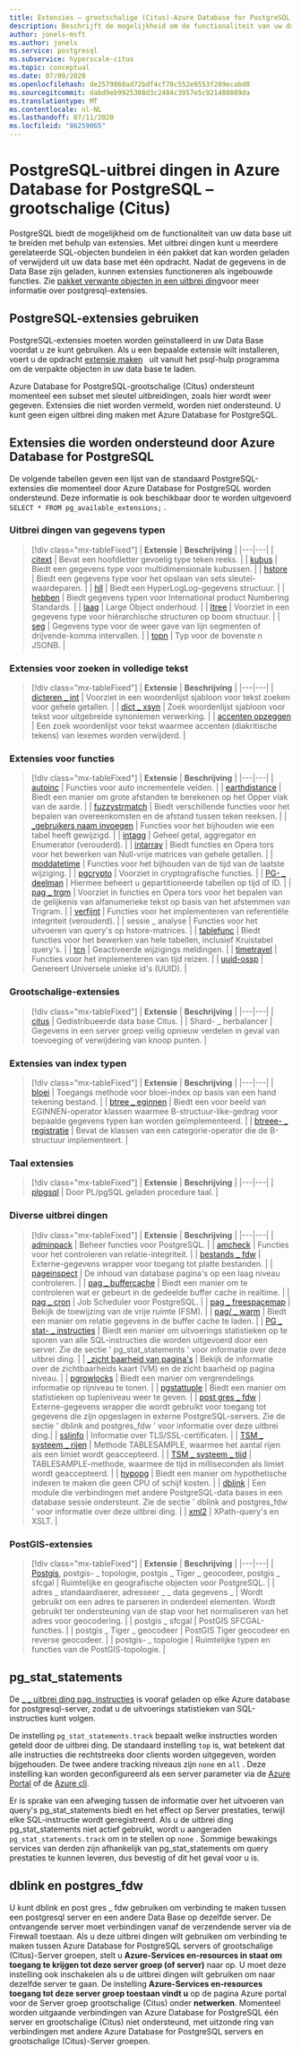 ```yaml
---
title: Extensies – grootschalige (Citus)-Azure Database for PostgreSQL
description: Beschrijft de mogelijkheid om de functionaliteit van uw data base uit te breiden met behulp van uitbrei dingen in Azure Database for PostgreSQL-grootschalige (Citus)
author: jonels-msft
ms.author: jonels
ms.service: postgresql
ms.subservice: hyperscale-citus
ms.topic: conceptual
ms.date: 07/09/2020
ms.openlocfilehash: de2579868ad72bdf4cf78c552e9553f289ecabd0
ms.sourcegitcommit: dabd9eb9925308d3c2404c3957e5c921408089da
ms.translationtype: MT
ms.contentlocale: nl-NL
ms.lasthandoff: 07/11/2020
ms.locfileid: "86259065"
---
```

# <a name="postgresql-extensions-in-azure-database-for-postgresql--hyperscale-citus"></a>PostgreSQL-uitbrei dingen in Azure Database for PostgreSQL – grootschalige (Citus)

PostgreSQL biedt de mogelijkheid om de functionaliteit van uw data base uit te breiden met behulp van extensies. Met uitbrei dingen kunt u meerdere gerelateerde SQL-objecten bundelen in één pakket dat kan worden geladen of verwijderd uit uw data base met één opdracht. Nadat de gegevens in de Data Base zijn geladen, kunnen extensies functioneren als ingebouwde functies. Zie [pakket verwante objecten in een uitbrei ding](https://www.postgresql.org/docs/current/static/extend-extensions.html)voor meer informatie over postgresql-extensies.

## <a name="use-postgresql-extensions"></a>PostgreSQL-extensies gebruiken

PostgreSQL-extensies moeten worden geïnstalleerd in uw Data Base voordat u ze kunt gebruiken. Als u een bepaalde extensie wilt installeren, voert u de opdracht [extensie maken](https://www.postgresql.org/docs/current/static/sql-createextension.html)   uit vanuit het psql-hulp programma om de verpakte objecten in uw data base te laden.

Azure Database for PostgreSQL-grootschalige (Citus) ondersteunt momenteel een subset met sleutel uitbreidingen, zoals hier wordt weer gegeven. Extensies die niet worden vermeld, worden niet ondersteund. U kunt geen eigen uitbrei ding maken met Azure Database for PostgreSQL.

## <a name="extensions-supported-by-azure-database-for-postgresql"></a>Extensies die worden ondersteund door Azure Database for PostgreSQL

De volgende tabellen geven een lijst van de standaard PostgreSQL-extensies die momenteel door Azure Database for PostgreSQL worden ondersteund. Deze informatie is ook beschikbaar door te worden uitgevoerd `SELECT * FROM pg_available_extensions;` .

### <a name="data-types-extensions"></a>Uitbrei dingen van gegevens typen

> [!div class="mx-tableFixed"]
> | **Extensie** | **Beschrijving** |
> |---|---|
> | [citext](https://www.postgresql.org/docs/current/static/citext.html) | Bevat een hoofdletter gevoelig type teken reeks. |
> | [kubus](https://www.postgresql.org/docs/current/static/cube.html) | Biedt een gegevens type voor multidimensionale kubussen. |
> | [hstore](https://www.postgresql.org/docs/current/static/hstore.html) | Biedt een gegevens type voor het opslaan van sets sleutel-waardeparen. |
> | [hll](https://github.com/citusdata/postgresql-hll) | Biedt een HyperLogLog-gegevens structuur. |
> | [hebben](https://www.postgresql.org/docs/current/static/isn.html) | Biedt gegevens typen voor International product Numbering Standards. |
> | [laag](https://www.postgresql.org/docs/current/lo.html) | Large Object onderhoud. |
> | [ltree](https://www.postgresql.org/docs/current/static/ltree.html) | Voorziet in een gegevens type voor hiërarchische structuren op boom structuur. |
> | [seg](https://www.postgresql.org/docs/current/seg.html) | Gegevens type voor de weer gave van lijn segmenten of drijvende-komma intervallen. |
> | [topn](https://github.com/citusdata/postgresql-topn/) | Typ voor de bovenste n JSONB. |

### <a name="full-text-search-extensions"></a>Extensies voor zoeken in volledige tekst

> [!div class="mx-tableFixed"]
> | **Extensie** | **Beschrijving** |
> |---|---|
> | [dicteren \_ int](https://www.postgresql.org/docs/current/static/dict-int.html) | Voorziet in een woordenlijst sjabloon voor tekst zoeken voor gehele getallen. |
> | [dict \_ xsyn](https://www.postgresql.org/docs/current/dict-xsyn.html) | Zoek woordenlijst sjabloon voor tekst voor uitgebreide synoniemen verwerking. |
> | [accenten opzeggen](https://www.postgresql.org/docs/current/static/unaccent.html) | Een zoek woordenlijst voor tekst waarmee accenten (diakritische tekens) van lexemes worden verwijderd. |

### <a name="functions-extensions"></a>Extensies voor functies

> [!div class="mx-tableFixed"]
> | **Extensie** | **Beschrijving** |
> |---|---|
> | [autoinc](https://www.postgresql.org/docs/current/contrib-spi.html#id-1.11.7.45.7) | Functies voor auto incrementele velden. |
> | [earthdistance](https://www.postgresql.org/docs/current/static/earthdistance.html) | Biedt een manier om grote afstanden te berekenen op het Opper vlak van de aarde. |
> | [fuzzystrmatch](https://www.postgresql.org/docs/current/static/fuzzystrmatch.html) | Biedt verschillende functies voor het bepalen van overeenkomsten en de afstand tussen teken reeksen. |
> | [\_gebruikers naam invoegen](https://www.postgresql.org/docs/current/contrib-spi.html#id-1.11.7.45.8) | Functies voor het bijhouden wie een tabel heeft gewijzigd. |
> | [intagg](https://www.postgresql.org/docs/current/intagg.html) | Geheel getal, aggregator en Enumerator (verouderd). |
> | [intarray](https://www.postgresql.org/docs/current/static/intarray.html) | Biedt functies en Opera tors voor het bewerken van Null-vrije matrices van gehele getallen. |
> | [moddatetime](https://www.postgresql.org/docs/current/contrib-spi.html#id-1.11.7.45.9) | Functies voor het bijhouden van de tijd van de laatste wijziging. |
> | [pgcrypto](https://www.postgresql.org/docs/current/static/pgcrypto.html) | Voorziet in cryptografische functies. |
> | [PG- \_ deelman](https://pgxn.org/dist/pg_partman/doc/pg_partman.html) | Hiermee beheert u gepartitioneerde tabellen op tijd of ID. |
> | [pag \_ trgm](https://www.postgresql.org/docs/current/static/pgtrgm.html) | Voorziet in functies en Opera tors voor het bepalen van de gelijkenis van alfanumerieke tekst op basis van het afstemmen van Trigram. |
> | [verfijnt](https://www.postgresql.org/docs/current/contrib-spi.html#id-1.11.7.45.5) | Functies voor het implementeren van referentiële integriteit (verouderd). |
> | sessie \_ analyse | Functies voor het uitvoeren van query's op hstore-matrices. |
> | [tablefunc](https://www.postgresql.org/docs/current/static/tablefunc.html) | Biedt functies voor het bewerken van hele tabellen, inclusief Kruistabel query's. |
> | [tcn](https://www.postgresql.org/docs/current/tcn.html) | Geactiveerde wijzigings meldingen. |
> | [timetravel](https://www.postgresql.org/docs/current/contrib-spi.html#id-1.11.7.45.6) | Functies voor het implementeren van tijd reizen. |
> | [uuid-ossp](https://www.postgresql.org/docs/current/static/uuid-ossp.html) | Genereert Universele unieke id's (UUID). |

### <a name="hyperscale-extensions"></a>Grootschalige-extensies

> [!div class="mx-tableFixed"]
> | **Extensie** | **Beschrijving** |
> |---|---|
> | [citus](https://github.com/citusdata/citus) | Gedistribueerde data base Citus. |
> | Shard- \_ herbalancer | Gegevens in een server groep veilig opnieuw verdelen in geval van toevoeging of verwijdering van knoop punten. |

### <a name="index-types-extensions"></a>Extensies van index typen

> [!div class="mx-tableFixed"]
> | **Extensie** | **Beschrijving** |
> |---|---|
> | [bloei](https://www.postgresql.org/docs/current/bloom.html) | Toegangs methode voor bloei-index op basis van een hand tekening bestand. |
> | [btree \_ eginnen](https://www.postgresql.org/docs/current/static/btree-gin.html) | Biedt een voor beeld van EGINNEN-operator klassen waarmee B-structuur-like-gedrag voor bepaalde gegevens typen kan worden geïmplementeerd. |
> | [btreee- \_ registratie](https://www.postgresql.org/docs/current/static/btree-gist.html) | Bevat de klassen van een categorie-operator die de B-structuur implementeert. |

### <a name="language-extensions"></a>Taal extensies

> [!div class="mx-tableFixed"]
> | **Extensie** | **Beschrijving** |
> |---|---|
> | [plpgsql](https://www.postgresql.org/docs/current/static/plpgsql.html) | Door PL/pgSQL geladen procedure taal. |

### <a name="miscellaneous-extensions"></a>Diverse uitbrei dingen

> [!div class="mx-tableFixed"]
> | **Extensie** | **Beschrijving** |
> |---|---|
> | [adminpack](https://www.postgresql.org/docs/current/adminpack.html) | Beheer functies voor PostgreSQL. |
> | [amcheck](https://www.postgresql.org/docs/current/amcheck.html) | Functies voor het controleren van relatie-integriteit. |
> | [bestands \_ fdw](https://www.postgresql.org/docs/current/file-fdw.html) | Externe-gegevens wrapper voor toegang tot platte bestanden. |
> | [pageinspect](https://www.postgresql.org/docs/current/pageinspect.html) | De inhoud van database pagina's op een laag niveau controleren. |
> | [pag \_ buffercache](https://www.postgresql.org/docs/current/static/pgbuffercache.html) | Biedt een manier om te controleren wat er gebeurt in de gedeelde buffer cache in realtime. |
> | [pag \_ cron](https://github.com/citusdata/pg_cron) | Job Scheduler voor PostgreSQL. |
> | [pag \_ freespacemap](https://www.postgresql.org/docs/current/pgfreespacemap.html) | Bekijk de toewijzing van de vrije ruimte (FSM). |
> | [pag/ \_ warm](https://www.postgresql.org/docs/current/static/pgprewarm.html) | Biedt een manier om relatie gegevens in de buffer cache te laden. |
> | [PG \_ stat- \_ instructies](https://www.postgresql.org/docs/current/static/pgstatstatements.html) | Biedt een manier om uitvoerings statistieken op te sporen van alle SQL-instructies die worden uitgevoerd door een server. Zie de sectie ' pg_stat_statements ' voor informatie over deze uitbrei ding. |
> | [\_zicht baarheid van pagina's](https://www.postgresql.org/docs/current/pgvisibility.html) | Bekijk de informatie over de zichtbaarheids kaart (VM) en de zicht baarheid op pagina niveau. |
> | [pgrowlocks](https://www.postgresql.org/docs/current/static/pgrowlocks.html) | Biedt een manier om vergrendelings informatie op rijniveau te tonen. |
> | [pgstattuple](https://www.postgresql.org/docs/current/static/pgstattuple.html) | Biedt een manier om statistieken op tupleniveau weer te geven. |
> | [post gres \_ fdw](https://www.postgresql.org/docs/current/static/postgres-fdw.html) | Externe-gegevens wrapper die wordt gebruikt voor toegang tot gegevens die zijn opgeslagen in externe PostgreSQL-servers. Zie de sectie ' dblink and postgres_fdw ' voor informatie over deze uitbrei ding.|
> | [sslinfo](https://www.postgresql.org/docs/current/sslinfo.html) | Informatie over TLS/SSL-certificaten. |
> | [TSM \_ systeem \_ rijen](https://www.postgresql.org/docs/current/tsm-system-rows.html) | Methode TABLESAMPLE, waarmee het aantal rijen als een limiet wordt geaccepteerd. |
> | [TSM \_ systeem \_ tijd](https://www.postgresql.org/docs/current/tsm-system-time.html) | TABLESAMPLE-methode, waarmee de tijd in milliseconden als limiet wordt geaccepteerd. |
> | [hypopg](https://hypopg.readthedocs.io/en/latest/) | Biedt een manier om hypothetische indexen te maken die geen CPU of schijf kosten. |
> | [dblink](https://www.postgresql.org/docs/current/dblink.html) | Een module die verbindingen met andere PostgreSQL-data bases in een database sessie ondersteunt. Zie de sectie ' dblink and postgres_fdw ' voor informatie over deze uitbrei ding. |
> | [xml2](https://www.postgresql.org/docs/current/xml2.html) | XPath-query's en XSLT. |


### <a name="postgis-extensions"></a>PostGIS-extensies

> [!div class="mx-tableFixed"]
> | **Extensie** | **Beschrijving** |
> |---|---|
> | [Postgis](https://www.postgis.net/), postgis- \_ topologie, postgis \_ Tiger \_ geocodeer, postgis \_ sfcgal | Ruimtelijke en geografische objecten voor PostgreSQL. |
> | adres \_ standaardiserer, adresseer \_ \_ data gegevens \_ | Wordt gebruikt om een adres te parseren in onderdeel elementen. Wordt gebruikt ter ondersteuning van de stap voor het normaliseren van het adres voor geocodering. |
> | postgis \_ sfcgal | PostGIS SFCGAL-functies. |
> | postgis \_ Tiger \_ geocodeer | PostGIS Tiger geocodeer en reverse geocodeer. |
> | postgis- \_ topologie | Ruimtelijke typen en functies van de PostGIS-topologie. |


## <a name="pg_stat_statements"></a>pg_stat_statements
De [ \_ \_ uitbrei ding pag. instructies](https://www.postgresql.org/docs/current/pgstatstatements.html) is vooraf geladen op elke Azure database for postgresql-server, zodat u de uitvoerings statistieken van SQL-instructies kunt volgen.

De instelling `pg_stat_statements.track` bepaalt welke instructies worden geteld door de uitbrei ding. De standaard instelling `top` is, wat betekent dat alle instructies die rechtstreeks door clients worden uitgegeven, worden bijgehouden. De twee andere tracking niveaus zijn `none` en `all` . Deze instelling kan worden geconfigureerd als een server parameter via de [Azure Portal](https://docs.microsoft.com/azure/postgresql/howto-configure-server-parameters-using-portal) of de [Azure cli](https://docs.microsoft.com/azure/postgresql/howto-configure-server-parameters-using-cli).

Er is sprake van een afweging tussen de informatie over het uitvoeren van query's pg_stat_statements biedt en het effect op Server prestaties, terwijl elke SQL-instructie wordt geregistreerd. Als u de uitbrei ding pg_stat_statements niet actief gebruikt, wordt u aangeraden `pg_stat_statements.track` om in te stellen op `none` . Sommige bewakings services van derden zijn afhankelijk van pg_stat_statements om query prestaties te kunnen leveren, dus bevestig of dit het geval voor u is.

## <a name="dblink-and-postgres_fdw"></a>dblink en postgres_fdw

U kunt dblink en post gres \_ fdw gebruiken om verbinding te maken tussen een postgresql server en een andere Data Base op dezelfde server.  De ontvangende server moet verbindingen vanaf de verzendende server via de Firewall toestaan.  Als u deze uitbrei dingen wilt gebruiken om verbinding te maken tussen Azure Database for PostgreSQL servers of grootschalige (Citus)-Server groepen, stelt u **Azure-Services en-resources in staat om toegang te krijgen tot deze server groep (of server)** naar op.  U moet deze instelling ook inschakelen als u de uitbrei dingen wilt gebruiken om naar dezelfde server te gaan.
De instelling **Azure-Services en-resources toegang tot deze server groep toestaan vindt u** op de pagina Azure portal voor de Server groep grootschalige (Citus) onder **netwerken**.  Momenteel worden uitgaande verbindingen van Azure Database for PostgreSQL één server en grootschalige (Citus) niet ondersteund, met uitzonde ring van verbindingen met andere Azure Database for PostgreSQL servers en grootschalige (Citus)-Server groepen.

